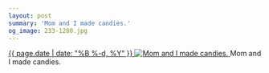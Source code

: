 ```yaml
---
layout: post
summary: 'Mom and I made candies.'
og_image: 233-1280.jpg
---
```


<p>
 <time>
  <a href="/233">
   {{ page.date | date: "%B %-d, %Y" }}
  </a>
 </time>
 <a href="/233">
  <img alt="Mom and I made candies." sizes="(min-width: 700px) 50vw, calc(100vw - 2rem)" src="{{ site.assets_url }}/233-640.jpg" srcset="{{ site.assets_url }}/233-1280.jpg 1280w, {{ site.assets_url }}/233-960.jpg 960w, {{ site.assets_url }}/233-640.jpg 640w, {{ site.assets_url }}/233-320.jpg 320w"/>
 </a>
 <span>
  Mom and I made candies.
 </span>
</p>
